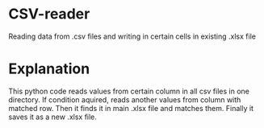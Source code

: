 # CSV-reader

Reading data from .csv files and writing in certain cells in existing .xlsx file
# Explanation

This python code reads values from certain column in all csv files in one directory. If condition aquired, reads another values from column with matched row. Then it finds it in main .xlsx file and matches them. Finally it saves it as a new .xlsx file.
